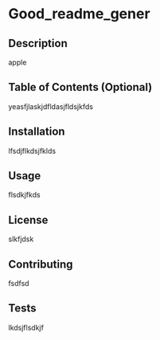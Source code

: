 
# Good_readme_gener
## Description 
 apple
 ## Table of Contents (Optional)
 yeasfjlaskjdfldasjfldsjkfds
 ## Installation
 lfsdjflkdsjfklds
 ## Usage 
 flsdkjfkds
 ## License
 slkfjdsk
 ## Contributing
 fsdfsd
 ## Tests
 lkdsjflsdkjf 

